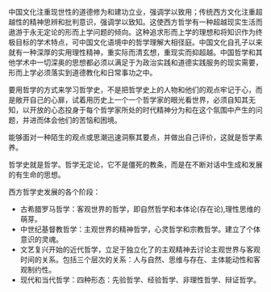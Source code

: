 中国文化注重现世性的道德修为和建功立业，强调学以致用；传统西方文化注重超越性的精神思辨和批判意识，强调学以致知。这使西方哲学有一种超越现实生活而遨游于永无定论的形而上学问题的倾向。这种追求形而上学的理想和将知识作为终极目标的学术特点，可中国文化语境中的哲学理解大相径庭。中国文化自孔子以来就有一种深厚的实用理性精神，重实际而清玄想，重现实而抑超越。中国哲学和其他学术中一切深奥的思想都必须以满足于为政治实践和道德实践服务的现实需要，形而上学必须落实到道德教化和日常事功之中。


要用哲学的方式来学习哲学史，不是把哲学史上的人物和他们的观点牢记于心，而是敞开自己的心扉，试着用历史上一个一个哲学家的眼光看世界，必须自知其无知，以开放的心态投身于每个哲学家所处的时代精神分为和在这个氛围中产生的问题，并进而体会他们的苦恼和困境。


能够面对一种陌生的观点或思潮迅速洞察其要点，并做出自己评价，这就是哲学素养。


哲学史就是哲学。哲学无定论，它不是僵死的教条，而是在不断对话中生成和发展的有生命的思想。


西方哲学史发展的各个阶段：

- 古希腊罗马哲学：客观世界的哲学，即自然哲学和本体论(存在论),理性思维的萌芽。
- 中世纪基督教哲学：主观世界的精神哲学，心灵哲学和宗教哲学。建立了个体意识的灵魂。
- 文艺复兴开始的近代哲学，立足于独立化了的主观精神去讨论主观世界与客观时间的关系。包括三个层次的关系：人与自然、思维与存在、主体能动性和客观制约性。
- 现代和当代哲学：四种形态：先验哲学、经验哲学、非理性哲学、辩证哲学。
